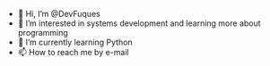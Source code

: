 - 👋 Hi, I’m @DevFuques
- 👀 I’m interested in systems development and learning more about programming
- 🌱 I’m currently learning Python
- 📫 How to reach me by e-mail
<!---
DevFuques/DevFuques is a ✨ special ✨ repository because its `README.md` (this file) appears on your GitHub profile.
You can click the Preview link to take a look at your changes.
--->
